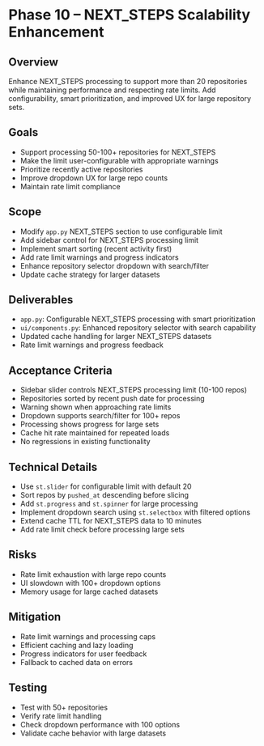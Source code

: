 # Phase 10 – NEXT_STEPS Scalability Enhancement

## Overview
Enhance NEXT_STEPS processing to support more than 20 repositories while maintaining performance and respecting rate limits. Add configurability, smart prioritization, and improved UX for large repository sets.

## Goals
- Support processing 50-100+ repositories for NEXT_STEPS
- Make the limit user-configurable with appropriate warnings
- Prioritize recently active repositories
- Improve dropdown UX for large repo counts
- Maintain rate limit compliance

## Scope
- Modify `app.py` NEXT_STEPS section to use configurable limit
- Add sidebar control for NEXT_STEPS processing limit
- Implement smart sorting (recent activity first)
- Add rate limit warnings and progress indicators
- Enhance repository selector dropdown with search/filter
- Update cache strategy for larger datasets

## Deliverables
- `app.py`: Configurable NEXT_STEPS processing with smart prioritization
- `ui/components.py`: Enhanced repository selector with search capability
- Updated cache handling for larger NEXT_STEPS datasets
- Rate limit warnings and progress feedback

## Acceptance Criteria
- Sidebar slider controls NEXT_STEPS processing limit (10-100 repos)
- Repositories sorted by recent push date for processing
- Warning shown when approaching rate limits
- Dropdown supports search/filter for 100+ repos
- Processing shows progress for large sets
- Cache hit rate maintained for repeated loads
- No regressions in existing functionality

## Technical Details
- Use `st.slider` for configurable limit with default 20
- Sort repos by `pushed_at` descending before slicing
- Add `st.progress` and `st.spinner` for large processing
- Implement dropdown search using `st.selectbox` with filtered options
- Extend cache TTL for NEXT_STEPS data to 10 minutes
- Add rate limit check before processing large sets

## Risks
- Rate limit exhaustion with large repo counts
- UI slowdown with 100+ dropdown options
- Memory usage for large cached datasets

## Mitigation
- Rate limit warnings and processing caps
- Efficient caching and lazy loading
- Progress indicators for user feedback
- Fallback to cached data on errors

## Testing
- Test with 50+ repositories
- Verify rate limit handling
- Check dropdown performance with 100 options
- Validate cache behavior with large datasets